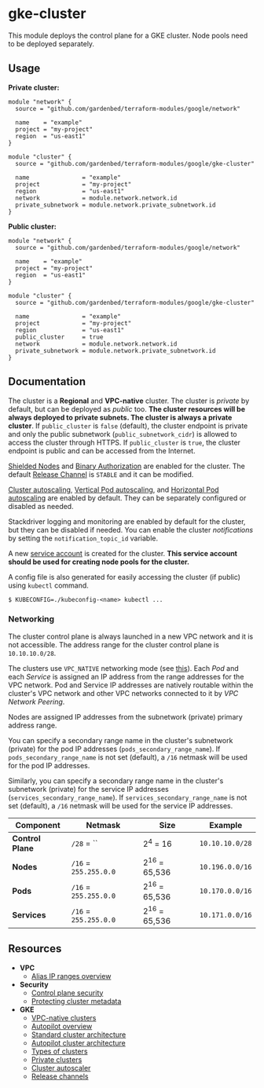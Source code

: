 # gke-cluster

This module deploys the control plane for a GKE cluster.
Node pools need to be deployed separately.

## Usage

**Private cluster:**

```hcl
module "network" {
  source = "github.com/gardenbed/terraform-modules/google/network"

  name    = "example"
  project = "my-project"
  region  = "us-east1"
}

module "cluster" {
  source = "github.com/gardenbed/terraform-modules/google/gke-cluster"

  name               = "example"
  project            = "my-project"
  region             = "us-east1"
  network            = module.network.network.id
  private_subnetwork = module.network.private_subnetwork.id
}
```

**Public cluster:**

```hcl
module "network" {
  source = "github.com/gardenbed/terraform-modules/google/network"

  name    = "example"
  project = "my-project"
  region  = "us-east1"
}

module "cluster" {
  source = "github.com/gardenbed/terraform-modules/google/gke-cluster"

  name               = "example"
  project            = "my-project"
  region             = "us-east1"
  public_cluster     = true
  network            = module.network.network.id
  private_subnetwork = module.network.private_subnetwork.id
}
```

## Documentation

The cluster is a **Regional** and **VPC-native** cluster. The cluster is *private* by default, but can be deployed as *public* too.
**The cluster resources will be always deployed to private subnets. The cluster is always a private cluster**.
If `public_cluster` is `false` (default), the cluster endpoint is private and only the public subnetwork (`public_subnetwork_cidr`) is allowed to access the cluster through HTTPS.
If `public_cluster` is `true`, the cluster endpoint is public and can be accessed from the Internet.

[Shielded Nodes](https://cloud.google.com/kubernetes-engine/docs/how-to/shielded-gke-nodes) and
[Binary Authorization](https://cloud.google.com/binary-authorization/docs/overview) are enabled for the cluster.
The default [Release Channel](https://cloud.google.com/kubernetes-engine/docs/concepts/release-channels) is `STABLE` and it can be modified.

[Cluster autoscaling](https://cloud.google.com/kubernetes-engine/docs/concepts/cluster-autoscaler),
[Vertical Pod autoscaling](https://cloud.google.com/kubernetes-engine/docs/concepts/verticalpodautoscaler), and
[Horizontal Pod autoscaling](https://cloud.google.com/kubernetes-engine/docs/concepts/horizontalpodautoscaler) are enabled by default.
They can be separately configured or disabled as needed.

Stackdriver logging and monitoring are enabled by default for the cluster, but they can be disabled if needed.
You can enable the cluster *notifications* by setting the `notification_topic_id` variable.

A new [service account](https://cloud.google.com/iam/docs/service-accounts) is created for the cluster.
**This service account should be used for creating node pools for the cluster.**

A config file is also generated for easily accessing the cluster (if public) using `kubectl` command.

    $ KUBECONFIG=./kubeconfig-<name> kubectl ...

### Networking

The cluster control plane is always launched in a new VPC network and it is not accessible.
The address range for the cluster control plane is `10.10.10.0/28`.

The clusters use `VPC_NATIVE` networking mode (see [this](https://cloud.google.com/kubernetes-engine/docs/concepts/alias-ips)).
Each *Pod* and each *Service* is assigned an IP address from the range addresses for the VPC network.
Pod and Service IP addresses are natively routable within the cluster's VPC network and other VPC networks connected to it by *VPC Network Peering*.

Nodes are assigned IP addresses from the subnetwork (private) primary address range.

You can specify a secondary range name in the cluster's subnetwork (private) for the pod IP addresses (`pods_secondary_range_name`).
If `pods_secondary_range_name` is not set (default), a `/16` netmask will be used for the pod IP addresses.

Similarly, you can specify a secondary range name in the cluster's subnetwork (private) for the service IP addresses (`services_secondary_range_name`).
If `services_secondary_range_name` is not set (default), a `/16` netmask will be used for the service IP addresses.

| Component | Netmask | Size | Example |
|-------|---------|------|---------|
| **Control Plane** | `/28` = `` | 2<sup>4</sup> = 16 | `10.10.10.0/28` |
| **Nodes** | `/16` = `255.255.0.0` | 2<sup>16</sup> = 65,536 | `10.196.0.0/16` |
| **Pods** | `/16` = `255.255.0.0` | 2<sup>16</sup> = 65,536 | `10.170.0.0/16` |
| **Services** | `/16` = `255.255.0.0` | 2<sup>16</sup> = 65,536 | `10.171.0.0/16` |

## Resources

  - **VPC**
    - [Alias IP ranges overview](https://cloud.google.com/vpc/docs/alias-ip)
  - **Security**
    - [Control plane security](https://cloud.google.com/kubernetes-engine/docs/concepts/control-plane-security)
    - [Protecting cluster metadata](https://cloud.google.com/kubernetes-engine/docs/how-to/protecting-cluster-metadata)
  - **GKE**
    - [VPC-native clusters](https://cloud.google.com/kubernetes-engine/docs/concepts/alias-ips)
    - [Autopilot overview](https://cloud.google.com/kubernetes-engine/docs/concepts/autopilot-overview)
    - [Standard cluster architecture](https://cloud.google.com/kubernetes-engine/docs/concepts/cluster-architecture)
    - [Autopilot cluster architecture](https://cloud.google.com/kubernetes-engine/docs/concepts/autopilot-architecture)
    - [Types of clusters](https://cloud.google.com/kubernetes-engine/docs/concepts/types-of-clusters)
    - [Private clusters](https://cloud.google.com/kubernetes-engine/docs/concepts/private-cluster-concept)
    - [Cluster autoscaler](https://cloud.google.com/kubernetes-engine/docs/concepts/cluster-autoscaler)
    - [Release channels](https://cloud.google.com/kubernetes-engine/docs/concepts/release-channels)
